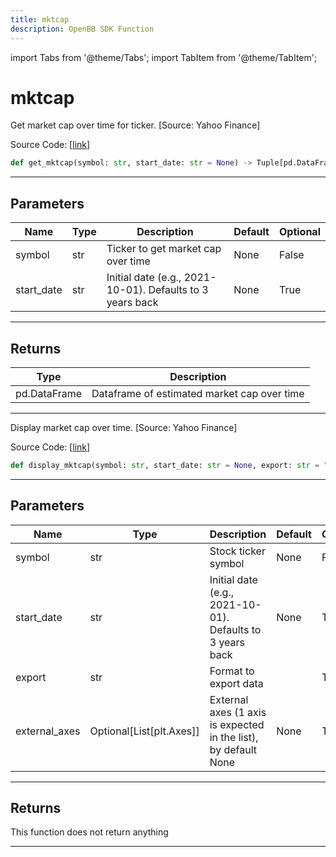 ```yaml
---
title: mktcap
description: OpenBB SDK Function
---
```


import Tabs from '@theme/Tabs';
import TabItem from '@theme/TabItem';

# mktcap

<Tabs>
<TabItem value="model" label="Model" default>

Get market cap over time for ticker. [Source: Yahoo Finance]

Source Code: [[link](https://github.com/OpenBB-finance/OpenBBTerminal/tree/main/openbb_terminal/stocks/fundamental_analysis/yahoo_finance_model.py#L273)]

```python
def get_mktcap(symbol: str, start_date: str = None) -> Tuple[pd.DataFrame, str]
```

---

## Parameters

| Name | Type | Description | Default | Optional |
| ---- | ---- | ----------- | ------- | -------- |
| symbol | str | Ticker to get market cap over time | None | False |
| start_date | str | Initial date (e.g., 2021-10-01). Defaults to 3 years back | None | True |


---

## Returns

| Type | Description |
| ---- | ----------- |
| pd.DataFrame | Dataframe of estimated market cap over time |
---



</TabItem>
<TabItem value="view" label="View">

Display market cap over time. [Source: Yahoo Finance]

Source Code: [[link](https://github.com/OpenBB-finance/OpenBBTerminal/tree/main/openbb_terminal/stocks/fundamental_analysis/yahoo_finance_view.py#L335)]

```python
def display_mktcap(symbol: str, start_date: str = None, export: str = "", external_axes: Optional[List[matplotlib.axes._axes.Axes]] = None) -> None
```

---

## Parameters

| Name | Type | Description | Default | Optional |
| ---- | ---- | ----------- | ------- | -------- |
| symbol | str | Stock ticker symbol | None | False |
| start_date | str | Initial date (e.g., 2021-10-01). Defaults to 3 years back | None | True |
| export | str | Format to export data |  | True |
| external_axes | Optional[List[plt.Axes]] | External axes (1 axis is expected in the list), by default None | None | True |


---

## Returns

This function does not return anything

---



</TabItem>
</Tabs>